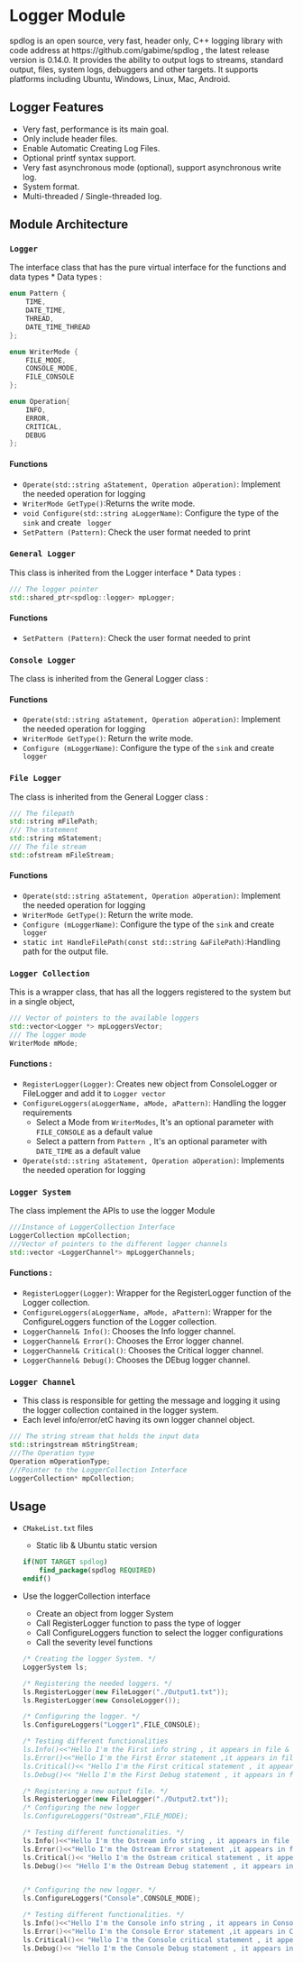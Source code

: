 # Logger Module

<p>
spdlog is an open source, very fast, header only, C++ logging library with code address at https://github.com/gabime/spdlog  , the latest release version is 0.14.0. It provides the ability to output logs to streams, standard output, files, system logs, debuggers and other targets. It supports platforms including Ubuntu, Windows, Linux, Mac, Android.
</p>

## Logger Features

* Very fast, performance is its main goal.
* Only include header files.
* Enable Automatic Creating Log Files.
* Optional printf syntax support.
* Very fast asynchronous mode (optional), support asynchronous write log.
* System format.
* Multi-threaded / Single-threaded log.

## Module Architecture

### `Logger`

The interface class that has the pure virtual interface for the functions and data types * Data types :

```c++ 
enum Pattern {
    TIME,
    DATE_TIME,
    THREAD,
    DATE_TIME_THREAD
};
```

```c++ 
enum WriterMode {
    FILE_MODE, 
    CONSOLE_MODE, 
    FILE_CONSOLE
}; 
```

```c++ 
enum Operation{
    INFO,
    ERROR,
    CRITICAL,
    DEBUG
};
```   

#### Functions

* `Operate(std::string aStatement, Operation aOperation)`: Implement the needed operation for logging
* `WriterMode GetType()`:Returns the write mode.
* `void Configure(std::string aLoggerName)`: Configure the type of the ```sink``` and create ``` logger```
* `SetPattern (Pattern)`: Check the user format needed to print

### ```General Logger```

This class is inherited from the Logger interface * Data types :

```c++
/// The logger pointer
std::shared_ptr<spdlog::logger> mpLogger;
```

#### Functions

* `SetPattern (Pattern)`: Check the user format needed to print

### ```Console Logger ```

The class is inherited from the General Logger class :

#### Functions

* `Operate(std::string aStatement, Operation aOperation)`: Implement the needed operation for logging
* `WriterMode GetType()`: Return the write mode.
* `Configure (mLoggerName)`: Configure the type of the ```sink``` and create ``` logger```

### ```File Logger```

The class is inherited from the General Logger class :

```c++
/// The filepath
std::string mFilePath;
/// The statement
std::string mStatement;
/// The file stream
std::ofstream mFileStream;
```

#### Functions

* `Operate(std::string aStatement, Operation aOperation)`: Implement the needed operation for logging
* `WriterMode GetType()`: Return the write mode.
* `Configure (mLoggerName)`: Configure the type of the ```sink``` and create ``` logger```
* `static int HandleFilePath(const std::string &aFilePath)`:Handling path for the output file.

### `Logger Collection`

This is a wrapper class, that has all the loggers registered to the system but in a single object,

```c++
/// Vector of pointers to the available loggers
std::vector<Logger *> mpLoggersVector;
/// The logger mode
WriterMode mMode;
```

#### Functions :

* `RegisterLogger(Logger)`: Creates new object from ConsoleLogger or FileLogger and add it to ```Logger vector```
* `ConfigureLoggers(aLoggerName, aMode, aPattern)`: Handling the logger requirements
    * Select a Mode from ```WriterModes```, It's an optional parameter with ```FILE_CONSOLE``` as a default value
    * Select a pattern from ```Pattern ```, It's an optional parameter with ```DATE_TIME``` as a default value
* `Operate(std::string aStatement, Operation aOperation)`: Implements the needed operation for logging

### `Logger System`

The class implement the APIs to use the logger Module

```c++
///Instance of LoggerCollection Interface
LoggerCollection mpCollection;
///Vector of pointers to the different logger channels
std::vector <LoggerChannel*> mpLoggerChannels;
```

#### Functions :

* `RegisterLogger(Logger)`: Wrapper for the RegisterLogger function of the Logger collection.
* `ConfigureLoggers(aLoggerName, aMode, aPattern)`: Wrapper for the ConfigureLoggers function of the Logger collection.
* `LoggerChannel& Info()`: Chooses the Info logger channel.
* `LoggerChannel& Error()`: Chooses the Error logger channel.
* `LoggerChannel& Critical()`: Chooses the Critical logger channel.
* `LoggerChannel& Debug()`: Chooses the DEbug logger channel.

### `Logger Channel`

- This class is responsible for getting the message and logging it using the logger collection contained in the logger
  system.
- Each level info/error/etC having its own logger channel object.

```c++
/// The string stream that holds the input data
std::stringstream mStringStream;
///The Operation type
Operation mOperationType;
///Pointer to the LoggerCollection Interface
LoggerCollection* mpCollection;
```

## Usage

* `CMakeList.txt` files
    * Static lib & Ubuntu static version
    ```cmake
    if(NOT TARGET spdlog)
        find_package(spdlog REQUIRED)
    endif()
    ```

* Use the loggerCollection interface
    * Create an object from logger System
    * Call RegisterLogger function to pass the type of logger
    * Call ConfigureLoggers function to select the logger configurations
    * Call the severity level functions

    ```c++
    /* Creating the logger System. */
    LoggerSystem ls;

    /* Registering the needed loggers. */
    ls.RegisterLogger(new FileLogger("./Output1.txt"));
    ls.RegisterLogger(new ConsoleLogger());

    /* Configuring the logger. */
    ls.ConfigureLoggers("Logger1",FILE_CONSOLE);

    /* Testing different functionalities
    ls.Info()<<"Hello I'm the First info string , it appears in file & console with the default format ";
    ls.Error()<<"Hello I'm the First Error statement ,it appears in file & console with the default format ";
    ls.Critical()<< "Hello I'm the First critical statement , it appears in file & console with the default format ";
    ls.Debug()<< "Hello I'm the First Debug statement , it appears in file & console with the default format ";

    /* Registering a new output file. */
    ls.RegisterLogger(new FileLogger("./Output2.txt"));
    /* Configuring the new logger
    ls.ConfigureLoggers("Ostream",FILE_MODE);

    /* Testing different functionalities. */
    ls.Info()<<"Hello I'm the Ostream info string , it appears in file format only ";
    ls.Error()<<"Hello I'm the Ostream Error statement ,it appears in file format only";
    ls.Critical()<< "Hello I'm the Ostream critical statement , it appears in file format only";
    ls.Debug()<< "Hello I'm the Ostream Debug statement , it appears in file format only";


    /* Configuring the new logger. */
    ls.ConfigureLoggers("Console",CONSOLE_MODE);

    /* Testing different functionalities. */
    ls.Info()<<"Hello I'm the Console info string , it appears in Console format only ";
    ls.Error()<<"Hello I'm the Console Error statement ,it appears in Console format only";
    ls.Critical()<< "Hello I'm the Console critical statement , it appears in Console format only";
    ls.Debug()<< "Hello I'm the Console Debug statement , it appears in Console format only";

    ```
